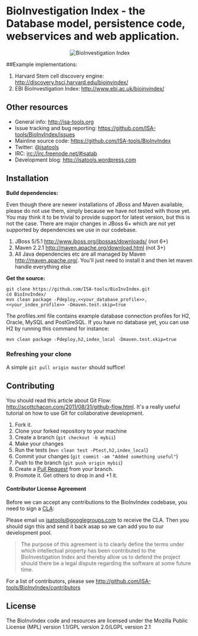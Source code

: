 # BioInvestigation Index - the Database model, persistence code, webservices and web application.

<p align="center">
<img src="http://isatools.files.wordpress.com/2011/09/bii1.png" align="center" alt="BioInvestigation Index"/>
</p>

##Example implementations:

1. Harvard Stem cell discovery engine: <http://discovery.hsci.harvard.edu/bioinvindex/>
2. EBI BioInvestigation Index: <http://www.ebi.ac.uk/bioinvindex/>


## Other resources
- General info: <http://isa-tools.org>
- Issue tracking and bug reporting: <https://github.com/ISA-tools/BioInvIndex/issues>
- Mainline source code: <https://github.com/ISA-tools/BioInvIndex>
- Twitter: [@isatools](http://twitter.com/isatools)
- IRC: [irc://irc.freenode.net/#isatab](irc://irc.freenode.net/#isatab)
- Development blog: <http://isatools.wordpress.com>

## Installation

**Build dependencies:**

Even though there are newer installations of JBoss and Maven available, please do not use them, simply because we have not tested with those yet. 
You may think it to be trivial to provide support for latest version, but this is not the case. There are major changes in JBoss 6+ which are not 
yet supported by dependencies we use in our codebase. 

1. JBoss 5/5.1 <http://www.jboss.org/jbossas/downloads/> (not 6+)
2. Maven 2.2.1 <http://maven.apache.org/download.html> (not 3+)
3. All Java dependencies etc are all managed by Maven <http://maven.apache.org/>. You'll just need to install it and then let maven handle everything else 

**Get the source:**

    git clone https://github.com/ISA-tools/BioInvIndex.git
    cd BioInvIndex/
    mvn clean package -Pdeploy,<<your_database_profile>>,<<your_index_profile>> -Dmaven.test.skip=true

The profiles.xml file contains example database connection profiles for H2, Oracle, MySQL and PostGreSQL. If you have no database yet, you can use H2 by running this command for instance:

    mvn clean package -Pdeploy,h2,index_local -Dmaven.test.skip=true


### Refreshing your clone

A simple `git pull origin master` should suffice!

## Contributing

You should read this article about Git Flow: <http://scottchacon.com/2011/08/31/github-flow.html>. It's a really useful tutorial on how to use Git for collaborative development.

1. Fork it.
2. Clone your forked repository to your machine
3. Create a branch (`git checkout -b mybii`)
4. Make your changes
5. Run the tests (`mvn clean test -Ptest,h2,index_local`)
6. Commit your changes (`git commit -am "Added something useful"`)
7. Push to the branch (`git push origin mybii`)
8. Create a [Pull Request](http://help.github.com/pull-requests/) from your branch.
9. Promote it. Get others to drop in and +1 it.

#### Contributor License Agreement

Before we can accept any contributions to the BioInvIndex codebase, you need to sign a [CLA](http://en.wikipedia.org/wiki/Contributor_License_Agreement):

Please email us <isatools@googlegroups.com> to receive the CLA. Then you should sign this and send it back asap so we can add you to our development pool.

> The purpose of this agreement is to clearly define the terms under which intellectual property has been contributed to the BioInvestigation Index and thereby allow us to defend the project should there be a legal dispute regarding the software at some future time.

For a list of contributors, please see <http://github.com/ISA-tools/BioInvIndex/contributors>

## License

The BioInvIndex code and resources are licensed under the Mozilla Public License (MPL) version
 1.1/GPL version 2.0/LGPL version 2.1